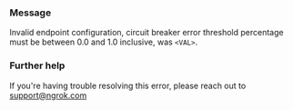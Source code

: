 
### Message
Invalid endpoint configuration, circuit breaker error threshold percentage must be between 0.0 and 1.0 inclusive, was <code>&lt;VAL&gt;</code>.

### Further help
If you're having trouble resolving this error, please reach out to [support@ngrok.com](mailto:support@ngrok.com?subject=Help%20with%20ERR_NGROK_1611)

